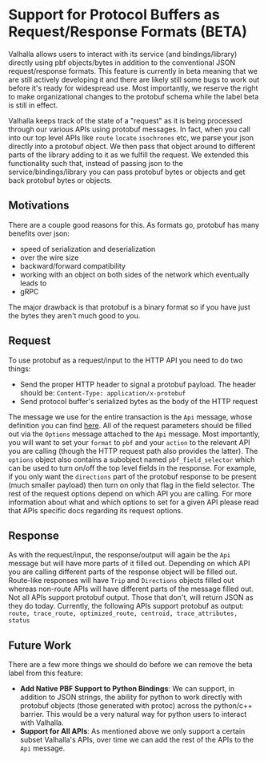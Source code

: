 # Support for Protocol Buffers as Request/Response Formats (BETA)

Valhalla allows users to interact with its service (and bindings/library) directly using pbf objects/bytes in addition to the conventional JSON request/response formats. This feature is currently in beta meaning that we are still actively developing it and there are likely still some bugs to work out before it's ready for widespread use. Most importantly, we reserve the right to make organizational changes to the protobuf schema while the label beta is still in effect. 

Valhalla keeps track of the state of a "request" as it is being processed through our various APIs using protobuf messages. In fact, when you call into our top level APIs like `route` `locate` `isochrones` etc, we parse your json directly into a protobuf object. We then pass that object around to different parts of the library adding to it as we fulfill the request. We extended this functionality such that, instead of passing json to the service/bindings/library you can pass protobuf bytes or objects and get back protobuf bytes or objects.

## Motivations

There are a couple good reasons for this. As formats go, protobuf has many benefits over json:

* speed of serialization and deserialization
* over the wire size
* backward/forward compatibility
* working with an object on both sides of the network which eventually leads to
* gRPC

The major drawback is that protobuf is a binary format so if you have just the bytes they aren't much good to you.

## Request

To use protobuf as a request/input to the HTTP API you need to do two things:

* Send the proper HTTP header to signal a protobuf payload. The header should be: `Content-Type: application/x-protobuf`
* Send protocol buffer's serialized bytes as the body of the HTTP request

The message we use for the entire transaction is the `Api` message, whose definition you can find [here](../../proto/api.proto). All of the request parameters should be filled out via the `Options` message attached to the `Api` message. Most importantly, you will want to set your `format` to `pbf` and your `action` to the relevant API you are calling (though the HTTP request path also provides the latter). The `options` object also contains a subobject named `pbf_field_selector` which can be used to turn on/off the top level fields in the response. For example, if you only want the `directions` part of the protobuf response to be present (much smaller payload) then turn on only that flag in the field selector. The rest of the request options depend on which API you are calling. For more information about what and which options to set for a given API please read that APIs specific docs regarding its request options.

## Response

As with the request/input, the response/output will again be the `Api` message but will have more parts of it filled out. Depending on which API you are calling different parts of the response object will be filled out. Route-like responses will have `Trip` and `Directions` objects filled out whereas non-route APIs will have different parts of the message filled out. Not all APIs support protobuf output. Those that don't, will return JSON as they do today. Currently, the following APIs support protobuf as output: `route, trace_route, optimized_route, centroid, trace_attributes, status` 

## Future Work

There are a few more things we should do before we can remove the beta label from this feature:

* **Add Native PBF Support to Python Bindings**: We can support, in addition to JSON strings, the ability for python to work directly with protobuf objects (those generated with protoc) across the python/c++ barrier. This would be a very natural way for python users to interact with Valhalla.
* **Support for All APIs**: As mentioned above we only support a certain subset Valhalla's APIs, over time we can add the rest of the APIs to the `Api` message.
